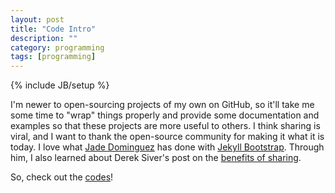 ```yaml
---
layout: post
title: "Code Intro"
description: ""
category: programming
tags: [programming]
---
```

{% include JB/setup %}

I'm newer to open-sourcing projects of my own on GitHub, so it'll take me some time to "wrap" things properly and provide some documentation and examples so that these projects are more useful to others. I think sharing is viral, and I want to thank the open-source community for making it what it is today. I love what [Jade Dominguez](http://plusjade.com) has done with [Jekyll Bootstrap](http://jekyllbootstrap.com). Through him, I also learned about Derek Siver's post on the [benefits of sharing](http://sivers.org/sharing).

So, check out the [codes](/code.html)!